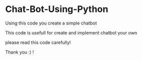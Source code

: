 # Chat-Bot-Using-Python
Using this code you create a simple chatbot 

This code is usefull for create and implement chatbot your own

please read this code carefully!

Thank you :) !
